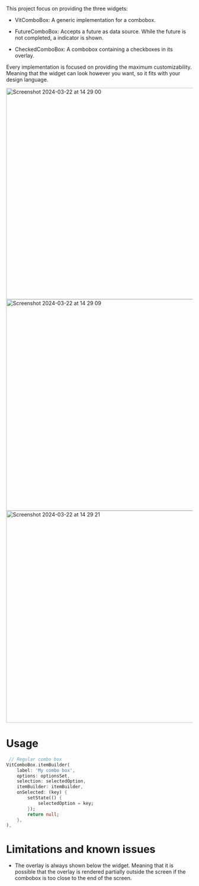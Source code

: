 This project focus on providing the three widgets:

- VitComboBox: A generic implementation for a combobox.

- FutureComboBox: Accepts a future as data source. While the future is not completed, a indicator is shown.

- CheckedComboBox: A combobox containing a checkboxes in its overlay.

Every implementation is focused on providing the maximum customizability. Meaning that the widget can look however you want, so it fits with your design language.

<img width="571" alt="Screenshot 2024-03-22 at 14 29 00" src="https://github.com/TimeLord2010/vit_combo_box/assets/50129092/3181fb60-6e6f-4e7f-bfe7-b845f4ac1027">

<img width="571" alt="Screenshot 2024-03-22 at 14 29 09" src="https://github.com/TimeLord2010/vit_combo_box/assets/50129092/faaad685-d7fc-42ec-81b0-f28df9e717e0">

<img width="573" alt="Screenshot 2024-03-22 at 14 29 21" src="https://github.com/TimeLord2010/vit_combo_box/assets/50129092/8ed3aa86-71ba-4c4d-9499-6cd781a381d5">


# Usage

```dart
 // Regular combo box
VitComboBox.itemBuilder(
    label: 'My combo box',
    options: optionsSet,
    selection: selectedOption,
    itemBuilder: itemBuilder,
    onSelected: (key) {
        setState(() {
            selectedOption = key;
        });
        return null;
    },
),
```


# Limitations and known issues


- The overlay is always shown below the widget. Meaning that it is possible that the overlay is rendered partially outside the screen if the combobox is too close to the end of the screen.